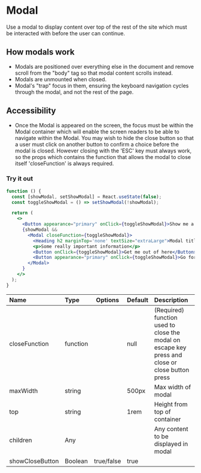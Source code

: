# Modal

Use a modal to display content over top of the rest of the site which must be interacted with before the user can continue.

## How modals work

- Modals are positioned over everything else in the document and remove scroll from the "body" tag so that modal content scrolls instead.
- Modals are unmounted when closed.
- Modal's "trap" focus in them, ensuring the keyboard navigation cycles through the modal, and not the rest of the page.

## Accessibility

- Once the Modal is appeared on the screen, the focus must be within the Modal container which will enable the screen readers to be able to navigate within the Modal. You may wish to hide the close button so that a user must click on another button to confirm a choice before the modal is closed. However closing with the 'ESC' key must always work, so the props which contains the function that allows the modal to close itself 'closeFunction' is always required.

### Try it out

```.jsx
function () {
  const [showModal, setShowModal] = React.useState(false);
  const toggleShowModal = () => setShowModal(!showModal);

  return (
    <>
      <Button appearance="primary" onClick={toggleShowModal}>Show me a modal</Button>
      {showModal &&
        <Modal closeFunction={toggleShowModal}>
          <Heading h2 marginTop='none' textSize="extraLarge">Modal title</Heading>
          <p>Some really important information</p>
          <Button onClick={toggleShowModal}>Get me out of here</Button>
          <Button appearance="primary" onClick={toggleShowModal}>Go for it 😃</Button>
        </Modal>
      }
    </>
  );
}
```

| Name            | Type     |  Options   | Default | Description                                                                                     |
| :-------------- | :------- | :--------: | :------ | :---------------------------------------------------------------------------------------------- |
| closeFunction   | function |            | null    | (Required) function used to close the modal on escape key press and close or close button press |
| maxWidth        | string   |            | 500px   | Max width of modal                                                                              |
| top             | string   |            | 1rem    | Height from top of container                                                                    |
| children        | Any      |            |         | Any content to be displayed in modal                                                            |
| showCloseButton | Boolean  | true/false | true    |
